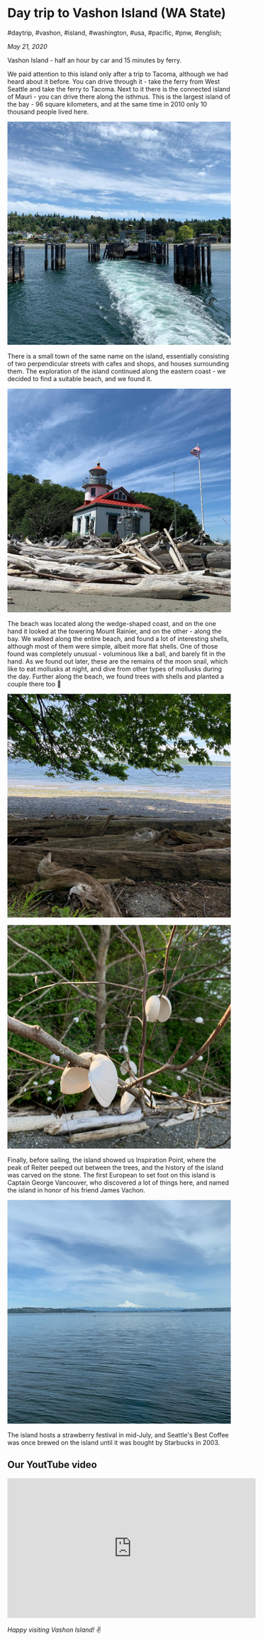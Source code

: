 # Day trip to Vashon Island (WA State)

#daytrip, #vashon, #island, #washington, #usa, #pacific, #pnw, #english;

_May 21, 2020_

Vashon Island - half an hour by car and 15 minutes by ferry.

We paid attention to this island only after a trip to Tacoma, although we had heard about it before. You can drive through it - take the ferry from West Seattle and take the ferry to Tacoma. Next to it there is the connected island of Mauri - you can drive there along the isthmus. This is the largest island of the bay - 96 square kilometers, and at the same time in 2010 only 10 thousand people lived here.

![Day trip to Vashon Island (WA State)](/images/day-trip-to-vashon-island-wa/2.jpg "Day trip to Vashon Island (WA State)")

There is a small town of the same name on the island, essentially consisting of two perpendicular streets with cafes and shops, and houses surrounding them. The exploration of the island continued along the eastern coast - we decided to find a suitable beach, and we found it.

![Day trip to Vashon Island (WA State)](/images/day-trip-to-vashon-island-wa/3.jpg "Day trip to Vashon Island (WA State)")

The beach was located along the wedge-shaped coast, and on the one hand it looked at the towering Mount Rainier, and on the other - along the bay. We walked along the entire beach, and found a lot of interesting shells, although most of them were simple, albeit more flat shells. One of those found was completely unusual - voluminous like a ball, and barely fit in the hand. As we found out later, these are the remains of the moon snail, which like to eat mollusks at night, and dive from other types of mollusks during the day. Further along the beach, we found trees with shells and planted a couple there too 🐚

![Day trip to Vashon Island (WA State)](/images/day-trip-to-vashon-island-wa/4.jpg "Day trip to Vashon Island (WA State)")

![Day trip to Vashon Island (WA State)](/images/day-trip-to-vashon-island-wa/1.jpg "Day trip to Vashon Island (WA State)")

Finally, before sailing, the island showed us Inspiration Point, where the peak of Reiter peeped out between the trees, and the history of the island was carved on the stone. The first European to set foot on this island is Captain George Vancouver, who discovered a lot of things here, and named the island in honor of his friend James Vachon.

![Day trip to Vashon Island (WA State)](/images/day-trip-to-vashon-island-wa/5.jpg "Day trip to Vashon Island (WA State)")

The island hosts a strawberry festival in mid-July, and Seattle's Best Coffee was once brewed on the island until it was bought by Starbucks in 2003.

## Our YoutTube video

<iframe width="560" height="315" src="https://www.youtube.com/embed/IddaDO6dIS8" title="YouTube video player" frameborder="0" allow="accelerometer; autoplay; clipboard-write; encrypted-media; gyroscope; picture-in-picture" allowfullscreen></iframe>

_Happy visiting Vashon Island!_ :v:
